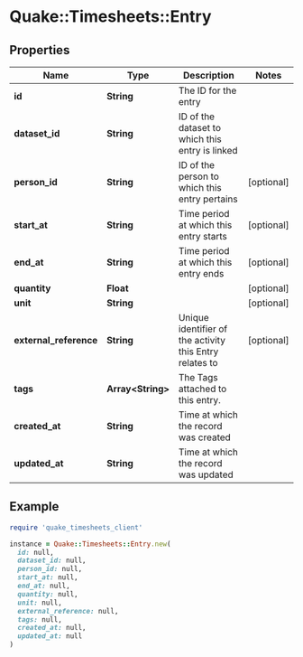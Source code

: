 # Quake::Timesheets::Entry

## Properties

| Name | Type | Description | Notes |
| ---- | ---- | ----------- | ----- |
| **id** | **String** | The ID for the entry |  |
| **dataset_id** | **String** | ID of the dataset to which this entry is linked |  |
| **person_id** | **String** | ID of the person to which this entry pertains | [optional] |
| **start_at** | **String** | Time period at which this entry starts | [optional] |
| **end_at** | **String** | Time period at which this entry ends | [optional] |
| **quantity** | **Float** |  | [optional] |
| **unit** | **String** |  | [optional] |
| **external_reference** | **String** | Unique identifier of the activity this Entry relates to | [optional] |
| **tags** | **Array&lt;String&gt;** | The Tags attached to this entry. |  |
| **created_at** | **String** | Time at which the record was created |  |
| **updated_at** | **String** | Time at which the record was updated |  |

## Example

```ruby
require 'quake_timesheets_client'

instance = Quake::Timesheets::Entry.new(
  id: null,
  dataset_id: null,
  person_id: null,
  start_at: null,
  end_at: null,
  quantity: null,
  unit: null,
  external_reference: null,
  tags: null,
  created_at: null,
  updated_at: null
)
```


